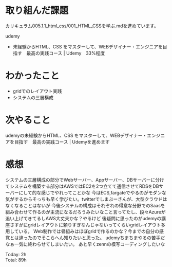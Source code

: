 # 取り組んだ課題
カリキュラム005.1.1_html_css/001_HTML_CSSを学ぶ.mdを進めています。


udemy
- 未経験からHTML、CSS をマスターして、WEBデザイナー・エンジニアを目指す　最高の実践コース | Udemy　33%程度


# わかったこと
- gridでのレイアウト実践
- システムの三層構成


# 次やること
udemyの未経験からHTML、CSS をマスターして、WEBデザイナー・エンジニアを目指す　最高の実践コース | Udemyを進めます

# 感想
システムの三層構成の部分でWebサーバー、Appサーバー、DBサーバーに分けてシステムを構築する部分はAWSではEC2を2つ立てて通信させてRDSをDBサーバーにして的な感じでやれってことかな
今はECS,fargateでやるのがモダンな気がするからそっちも早く学びたい。twitterでしまぶーさんが、大型クラウドはなくなることはないが
今後システムの構成はそれぞれの得意な分野でのSaasを組み合わせて作るのが主流になるだろうみたいなこと言ってたし、段々Azureが追い上げてきてるしAWS大丈夫かな？やるけど
後疑問に思ったのがudemyの講座さすがにgridレイアウトに頼りすぎなんじゃないってくらいgridレイアウト多用している。
Web制作では骨組みはほぼgridで作るのかな？今までの自分の感覚とは違ったのでそこらへん知りたいと思った。
udemyちまちまやるの苦手だなぁ一気に終わらせてしまいたい。
あと早くzennの模写コーディングしたいな

Today: 2h  
Total: 89h
